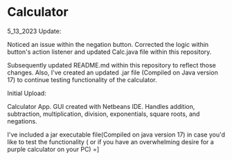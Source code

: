 # Calculator

5_13_2023 Update:

Noticed an issue within the negation button. Corrected the logic 
within button's action listener and updated Calc.java file within
this repository. 

Subsequently updated README.md within this repository
to reflect those changes. Also, I've created an updated .jar file
(Compiled on Java version 17) to continue testing functionality
of the calculator. 

Initial Upload:

Calculator App. GUI created with Netbeans IDE. 
Handles addition, subtraction, multiplication, division, exponentials,
square roots, and negations. 

I've included a jar executable file(Compiled on java version 17) in 
case you'd like to test the functionality ( or if you have an overwhelming 
desire for a purple calculator on your PC) =] 
